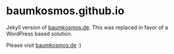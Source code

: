 # baumkosmos.github.io
Jekyll version of [baumkosmos.de](http://baumkosmos.de). This was replaced in favor of a WordPress based solution. 

Please visit [baumkosmos.de](http://baumkosmos.de) :)
